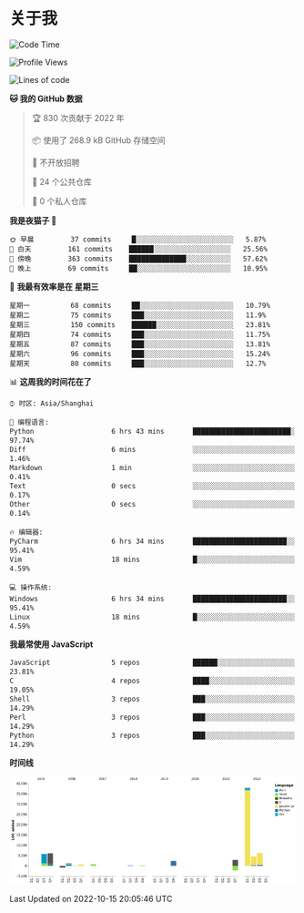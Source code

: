 # 关于我

<!--START_SECTION:waka-->
![Code Time](http://img.shields.io/badge/Code%20Time-669%20hrs%207%20mins-blue)

![Profile Views](http://img.shields.io/badge/%E4%B8%AA%E4%BA%BA%E8%B5%84%E6%96%99%E8%A7%82%E7%9C%8B%E6%AC%A1%E6%95%B0-1-blue)

![Lines of code](https://img.shields.io/badge/%E4%BB%8E%E3%80%8CHello%20World%E3%80%8D%E8%B5%B7%E6%88%91%E5%B7%B2%E7%BB%8F%E5%86%99%E4%BA%86-67%20Thousand%20%E8%A1%8C%E4%BB%A3%E7%A0%81-blue)

**🐱 我的 GitHub 数据** 

> 🏆 830 次贡献于 2022 年
 > 
> 📦  使用了 268.9 kB GitHub 存储空间 
 > 
> 🚫 不开放招聘
 > 
> 📜 24 个公共仓库 
 > 
> 🔑 0 个私人仓库  
 > 
**我是夜猫子 🦉** 

```text
🌞 早晨         37 commits     █░░░░░░░░░░░░░░░░░░░░░░░░   5.87% 
🌆 白天         161 commits    ██████░░░░░░░░░░░░░░░░░░░   25.56% 
🌃 傍晚         363 commits    ██████████████░░░░░░░░░░░   57.62% 
🌙 晚上         69 commits     ██░░░░░░░░░░░░░░░░░░░░░░░   10.95%

```
📅 **我最有效率是在 星期三** 

```text
星期一          68 commits     ██░░░░░░░░░░░░░░░░░░░░░░░   10.79% 
星期二          75 commits     ███░░░░░░░░░░░░░░░░░░░░░░   11.9% 
星期三          150 commits    ██████░░░░░░░░░░░░░░░░░░░   23.81% 
星期四          74 commits     ███░░░░░░░░░░░░░░░░░░░░░░   11.75% 
星期五          87 commits     ███░░░░░░░░░░░░░░░░░░░░░░   13.81% 
星期六          96 commits     ███░░░░░░░░░░░░░░░░░░░░░░   15.24% 
星期天          80 commits     ███░░░░░░░░░░░░░░░░░░░░░░   12.7%

```


📊 **这周我的时间花在了** 

```text
⌚︎ 时区: Asia/Shanghai

💬 编程语言: 
Python                   6 hrs 43 mins       ████████████████████████░   97.74% 
Diff                     6 mins              ░░░░░░░░░░░░░░░░░░░░░░░░░   1.46% 
Markdown                 1 min               ░░░░░░░░░░░░░░░░░░░░░░░░░   0.41% 
Text                     0 secs              ░░░░░░░░░░░░░░░░░░░░░░░░░   0.17% 
Other                    0 secs              ░░░░░░░░░░░░░░░░░░░░░░░░░   0.14%

🔥 编辑器: 
PyCharm                  6 hrs 34 mins       ███████████████████████░░   95.41% 
Vim                      18 mins             █░░░░░░░░░░░░░░░░░░░░░░░░   4.59%

💻 操作系统: 
Windows                  6 hrs 34 mins       ███████████████████████░░   95.41% 
Linux                    18 mins             █░░░░░░░░░░░░░░░░░░░░░░░░   4.59%

```

**我最常使用 JavaScript** 

```text
JavaScript               5 repos             ██████░░░░░░░░░░░░░░░░░░░   23.81% 
C                        4 repos             ████░░░░░░░░░░░░░░░░░░░░░   19.05% 
Shell                    3 repos             ███░░░░░░░░░░░░░░░░░░░░░░   14.29% 
Perl                     3 repos             ███░░░░░░░░░░░░░░░░░░░░░░   14.29% 
Python                   3 repos             ███░░░░░░░░░░░░░░░░░░░░░░   14.29%

```


**时间线**

![Chart not found](https://raw.githubusercontent.com/Arondight/Arondight/master/charts/bar_graph.png) 


 Last Updated on 2022-10-15 20:05:46 UTC
<!--END_SECTION:waka-->
